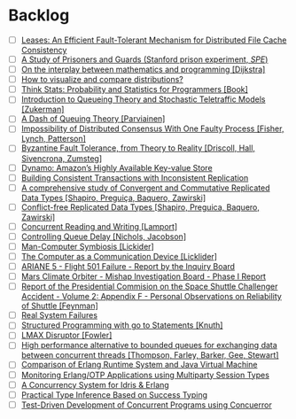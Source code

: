 # Backlog

- [ ] [Leases: An Efficient Fault-Tolerant Mechanism for Distributed File Cache Consistency ](http://web.stanford.edu/class/cs240/readings/89-leases.pdf)
- [ ] [A Study of Prisoners and Guards (Stanford prison experiment, *SPE*)](http://www.zimbardo.com/downloads/1973%20A%20Study%20of%20Prisoners%20and%20Guards,%20Naval%20Research%20Reviews.pdf)
- [ ] [On the interplay between mathematics and programming [Dijkstra]](http://www.cs.utexas.edu/users/EWD/ewd06xx/EWD641.PDF)
- [ ] [How to visualize and compare distributions?](https://flowingdata.com/2012/05/15/how-to-visualize-and-compare-distributions/)
- [ ] [Think Stats: Probability and Statistics for Programmers [Book]](http://greenteapress.com/thinkstats/thinkstats.pdf)
- [ ] [Introduction to Queueing Theory and Stochastic Teletraffic Models [Zukerman]](http://arxiv.org/pdf/1307.2968.pdf)
- [ ] [A Dash of Queuing Theory [Parviainen]](http://ss15-teropa.divshot.io/)
- [ ] [Impossibility of Distributed Consensus With One Faulty Process [Fisher, Lynch, Patterson]](http://groups.csail.mit.edu/tds/papers/Lynch/jacm85.pdf)
- [ ] [Byzantine Fault Tolerance, from Theory to Reality [Driscoll, Hall, Sivencrona, Zumsteg]](https://www.cs.indiana.edu/classes/p545/post/lec/fault-tolerance/Driscoll-Hall-Sivencrona-Xumsteg-03.pdf)
- [ ] [Dynamo: Amazon’s Highly Available Key-value Store](http://www.allthingsdistributed.com/2007/10/amazons_dynamo.html)
- [ ] [Building Consistent Transactions with Inconsistent Replication](http://delivery.acm.org/10.1145/2820000/2815404/p263-zhang.pdf?ip=89.75.157.114&id=2815404&acc=OA&key=4D4702B0C3E38B35%2E4D4702B0C3E38B35%2E4D4702B0C3E38B35%2ECF7AC3D0039C8615&CFID=745047049&CFTOKEN=22450389&__acm__=1452785384_94fae7896cb38250942cd2e84f121416)
- [ ] [A comprehensive study of Convergent and Commutative Replicated Data Types [Shapiro, Preguiça, Baquero, Zawirski]](http://hal.upmc.fr/inria-00555588/document)
- [ ] [Conflict-free Replicated Data Types [Shapiro, Preguica, Baquero, Zawirski]](https://hal.inria.fr/inria-00609399v1/document)
- [ ] [Concurrent Reading and Writing [Lamport]](http://research.microsoft.com/en-us/um/people/lamport/pubs/rd-wr.pdf)
- [ ] [Controlling Queue Delay [Nichols, Jacobson]](http://delivery.acm.org/10.1145/2210000/2209336/p20-nichols.pdf?ip=89.75.156.194&id=2209336&acc=OPEN&key=4D4702B0C3E38B35%2E4D4702B0C3E38B35%2E4D4702B0C3E38B35%2E6D218144511F3437&CFID=734013774&CFTOKEN=87451886&__acm__=1448721166_5aa1bff1bfe693ed3914e1449e5f25b9)
- [ ] [Man-Computer Symbiosis [Lickider]](http://groups.csail.mit.edu/medg/people/psz/Licklider.html)
- [ ] [The Computer as a Communication Device [Licklider]](http://memex.org/licklider.pdf)
- [ ] [ARIANE 5 - Flight 501 Failure - Report by the Inquiry Board](http://esamultimedia.esa.int/docs/esa-x-1819eng.pdf)
- [ ] [Mars Climate Orbiter - Mishap Investigation Board - Phase I Report](http://sunnyday.mit.edu/accidents/MCO_report.pdf)
- [ ] [Report of the Presidential Commision on the Space Shuttle Challenger Accident - Volume 2: Appendix F - Personal Observations on Reliability of Shuttle [Feynman]](http://history.nasa.gov/rogersrep/v2appf.htm)
- [ ] [Real System Failures](https://c3.nasa.gov/dashlink/static/media/other/Introduction1.html)
- [ ] [Structured Programming with go to Statements [Knuth]](http://sbel.wisc.edu/Courses/ME964/Literature/knuthProgramming1974.pdf)
- [ ] [LMAX Disruptor [Fowler]](http://martinfowler.com/articles/lmax.html)
- [ ] [High performance alternative to bounded queues for exchanging data between concurrent threads [Thompson, Farley, Barker, Gee, Stewart]](http://lmax-exchange.github.io/disruptor/files/Disruptor-1.0.pdf)
- [ ] [Comparison of Erlang Runtime System and Java Virtual Machine](http://ds.cs.ut.ee/courses/course-files/To303nis%20Pool%20.pdf)
- [ ] [Monitoring Erlang/OTP Applications using Multiparty Session Types](http://simonjf.com/writing/msc-thesis.pdf)
- [ ] [A Concurrency System for Idris & Erlang](http://lenary.co.uk/publications/dissertation/Elliott_BSc_Dissertation.pdf)
- [ ] [Practical Type Inference Based on Success Typing](http://www.it.uu.se/research/group/hipe/dialyzer/publications/succ_types.pdf)
- [ ] [Test-Driven Development of Concurrent Programs using Concuerror](http://research.microsoft.com/en-US/people/mchri/erlang-2011.pdf)
